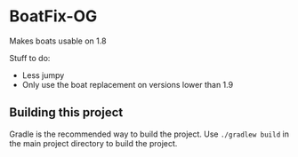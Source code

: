 # BoatFix-OG
Makes boats usable on 1.8

Stuff to do:
- Less jumpy
- Only use the boat replacement on versions lower than 1.9

## Building this project
Gradle is the recommended way to build the project. Use `./gradlew build` in the main project directory to build the project.
